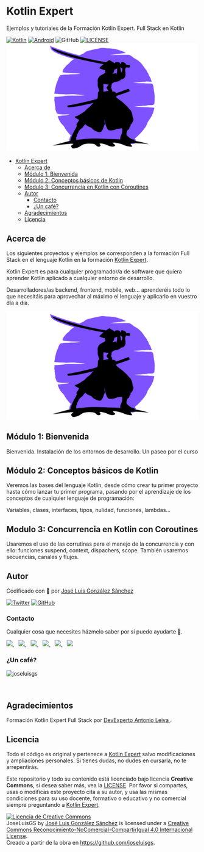 # Kotlin Expert

Ejemplos y tutoriales de la Formación Kotlin Expert. Full Stack en Kotlin

[![Kotlin](https://img.shields.io/badge/Code-Kotlin-blueviolet)](https://kotlinlang.org/)
[![Android](https://img.shields.io/badge/Code-Android-green)](https://developer.android.com/jetpack)
![GitHub](https://img.shields.io/github/last-commit/joseluisgs/KotlinExpert)
[![LICENSE](https://img.shields.io/badge/Lisence-CC-%23e64545)](https://joseluisgs.github.io/docs/license/)
![imagen](./images/logo-grande-png.png)

- [Kotlin Expert](#kotlin-expert)
  - [Acerca de](#acerca-de)
  - [Módulo 1: Bienvenida](#módulo-1-bienvenida)
  - [Módulo 2: Conceptos básicos de Kotlin](#módulo-2-conceptos-básicos-de-kotlin)
  - [Modulo 3: Concurrencia en Kotlin con Coroutines](#modulo-3-concurrencia-en-kotlin-con-coroutines)
  - [Autor](#autor)
    - [Contacto](#contacto)
    - [¿Un café?](#un-café)
  - [Agradecimientos](#agradecimientos)
  - [Licencia](#licencia)

## Acerca de
Los siguientes proyectos y ejemplos se corresponden a la formación Full Stack en el lenguaje Kotlin en la formación [Kotlin Expert](https://kotlinexpert.com/).

Kotlin Expert es para cualquier programador/a de software que quiera aprender Kotlin aplicado a cualquier entorno de desarrollo.

Desarrolladores/as backend, frontend, mobile, web… aprenderéis todo lo que necesitáis para aprovechar al máximo el lenguaje y aplicarlo en vuestro día a día.

![imagen](./images/logo-grande-png.png)

## Módulo 1: Bienvenida
Bienvenida. Instalación de los entornos de desarrollo. Un paseo por el curso

## Módulo 2: Conceptos básicos de Kotlin
Veremos las bases del lenguaje Kotlin, desde cómo crear tu primer proyecto hasta cómo lanzar tu primer programa, pasando por el aprendizaje de los conceptos de cualquier lenguaje de programación:

Variables, clases, interfaces, tipos, nulidad, funciones, lambdas...

## Modulo 3: Concurrencia en Kotlin con Coroutines
Usaremos el uso de las corrutinas para el manejo de la concurrencia y con ello: funciones suspend, context, dispachers, scope. También usaremos secuencias, canales y flujos.

## Autor

Codificado con :sparkling_heart: por [José Luis González Sánchez](https://twitter.com/joseluisgonsan)

[![Twitter](https://img.shields.io/twitter/follow/joseluisgonsan?style=social)](https://twitter.com/joseluisgonsan)
[![GitHub](https://img.shields.io/github/followers/joseluisgs?style=social)](https://github.com/joseluisgs)

### Contacto
<p>
  Cualquier cosa que necesites házmelo saber por si puedo ayudarte 💬.
</p>
<p>
 <a href="https://joseluisgs.github.io/" target="_blank">
        <img src="https://joseluisgs.github.io/img/favicon.png" 
    height="30">
    </a>  &nbsp;&nbsp;
    <a href="https://github.com/joseluisgs" target="_blank">
        <img src="https://distreau.com/github.svg" 
    height="30">
    </a> &nbsp;&nbsp;
        <a href="https://twitter.com/joseluisgonsan" target="_blank">
        <img src="https://i.imgur.com/U4Uiaef.png" 
    height="30">
    </a> &nbsp;&nbsp;
    <a href="https://www.linkedin.com/in/joseluisgonsan" target="_blank">
        <img src="https://upload.wikimedia.org/wikipedia/commons/thumb/c/ca/LinkedIn_logo_initials.png/768px-LinkedIn_logo_initials.png" 
    height="30">
    </a>  &nbsp;&nbsp;
    <a href="https://discordapp.com/users/joseluisgs#3560" target="_blank">
        <img src="https://logodownload.org/wp-content/uploads/2017/11/discord-logo-4-1.png" 
    height="30">
    </a> &nbsp;&nbsp;
    <a href="https://g.dev/joseluisgs" target="_blank">
        <img loading="lazy" src="https://googlediscovery.com/wp-content/uploads/google-developers.png" 
    height="30">
    </a>    
</p>

### ¿Un café?
<p><a href="https://www.buymeacoffee.com/joseluisgs"> <img align="left" src="https://cdn.buymeacoffee.com/buttons/v2/default-blue.png" height="48" alt="joseluisgs" /></a></p><br><br><br>

## Agradecimientos
Formación Kotlin Expert Full Stack por [DevExperto Antonio Leiva ](https://devexperto.com/).

## Licencia
Todo el código es original y pertenece a [Kotlin Expert](https://kotlinexpert.com/) salvo modificaciones y ampliaciones personales. Si tienes dudas, no dudes en cursarla, no te arrepentirás.

Este repositorio y todo su contenido está licenciado bajo licencia **Creative Commons**, si desea saber más, vea la [LICENSE](https://joseluisgs.github.io/docs/license/). Por favor si compartes, usas o modificas este proyecto cita a su autor, y usa las mismas condiciones para su uso docente, formativo o educativo y no comercial siempre preguntando a [Kotlin Expert](https://kotlinexpert.com/).

<a rel="license" href="http://creativecommons.org/licenses/by-nc-sa/4.0/"><img alt="Licencia de Creative Commons" style="border-width:0" src="https://i.creativecommons.org/l/by-nc-sa/4.0/88x31.png" /></a><br /><span xmlns:dct="http://purl.org/dc/terms/" property="dct:title">JoseLuisGS</span> by <a xmlns:cc="http://creativecommons.org/ns#" href="https://joseluisgs.github.io/" property="cc:attributionName" rel="cc:attributionURL">José Luis González Sánchez</a> is licensed under a <a rel="license" href="http://creativecommons.org/licenses/by-nc-sa/4.0/">Creative Commons Reconocimiento-NoComercial-CompartirIgual 4.0 Internacional License</a>.<br />Creado a partir de la obra en <a xmlns:dct="http://purl.org/dc/terms/" href="https://github.com/joseluisgs" rel="dct:source">https://github.com/joseluisgs</a>.